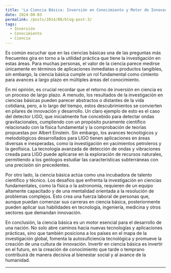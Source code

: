 ```yaml
---
title: 'La Ciencia Básica: Inversión en Conocimiento y Motor de Innovación'
date: 2024-08-03
permalink: /posts/2014/08/blog-post-3/
tags:
  - Inversión
  - Conocimiento
  - Ciencia
---
```


Es común escuchar que en las ciencias básicas una de las preguntas más frecuentes gira en torno a la utilidad práctica que tiene la investigación en estas áreas. Para muchas personas, el valor de la ciencia parece medirse únicamente en términos de aplicaciones inmediatas o productos tangibles, sin embargo, la ciencia básica cumple un rol fundamental como cimiento para avances a largo plazo en múltiples áreas del conocimiento.

En mi opinión, es crucial recordar que el retorno de inversión en ciencia es un proceso de largo plazo. A menudo, los resultados de la investigación en ciencias básicas pueden parecer abstractos o distantes de la vida cotidiana, pero, a lo largo del tiempo, estos descubrimientos se convierten en pilares de innovación y desarrollo. Un claro ejemplo de esto es el caso del detector LIGO, que inicialmente fue concebido para detectar ondas gravitacionales, cumpliendo con un propósito puramente científico relacionado con la física fundamental y la comprobación de teorías propuestas por Albert Einstein. Sin embargo, los avances tecnológicos y metodológicos desarrollados para LIGO tienen aplicaciones en áreas diversas e inesperadas, como la investigación en yacimientos petroleros y la geofísica. La tecnología avanzada de detección de ondas y vibraciones creada para LIGO puede aplicarse en la exploración de recursos naturales, permitiendo a los geólogos estudiar las características subterráneas con una precisión sin precedentes.

Por otro lado, la ciencia básica actúa como una incubadora de talento científico y técnico. Los desafíos que enfrenta la investigación en ciencias fundamentales, como la física o la astronomía, requieren de un equipo altamente capacitado y de una mentalidad orientada a la resolución de problemas complejos. Esto crea una fuerza laboral de personas que, aunque puedan comenzar sus carreras en ciencia básica, posteriormente pueden aplicar sus habilidades en tecnología, ingeniería, medicina y otros sectores que demandan innovación.

En conclusión, la ciencia básica es un motor esencial para el desarrollo de una nación. No solo abre caminos hacia nuevas tecnologías y aplicaciones prácticas, sino que también posiciona a los países en el mapa de la investigación global, fomenta la autosuficiencia tecnológica y promueve la creación de una cultura de innovación. Invertir en ciencia básica es invertir en el futuro, en la creación de conocimiento que tarde o temprano contribuirá de manera decisiva al bienestar social y al avance de la humanidad.

------

